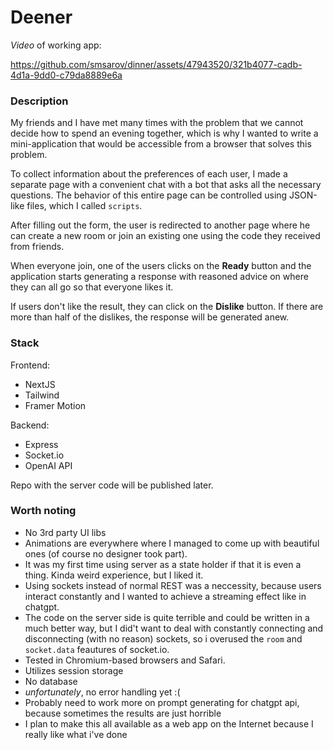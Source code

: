 # Deener

_Video_ of working app: 

https://github.com/smsarov/dinner/assets/47943520/321b4077-cadb-4d1a-9dd0-c79da8889e6a





### Description

My friends and I have met many times with the problem that we cannot decide how to spend an evening together, which is why I wanted to write a mini-application that would be accessible from a browser that solves this problem.

To collect information about the preferences of each user, I made a separate page with a convenient chat with a bot that asks all the necessary questions. The behavior of this entire page can be controlled using JSON-like files, which I called ```scripts```.

After filling out the form, the user is redirected to another page where he can create a new room or join an existing one using the code they received from friends.

When everyone join, one of the users clicks on the **Ready** button and the application starts generating a response with reasoned advice on where they can all go so that everyone likes it. 

If users don't like the result, they can click on the **Dislike** button. If there are more than half of the dislikes, the response will be generated anew.


### Stack

Frontend:
- NextJS
- Tailwind
- Framer Motion

Backend:
- Express
- Socket.io
- OpenAI API

Repo with the server code will be published later.

### Worth noting

* No 3rd party UI libs
* Animations are everywhere where I managed to come up with beautiful ones (of course no designer took part).
* It was my first time using server as a state holder if that it is even a thing. Kinda weird experience, but I liked it.
* Using sockets instead of normal REST was a neccessity, because users interact constantly and I wanted to achieve a streaming effect like in chatgpt. 
* The code on the server side is quite terrible and could be written in a much better way, but I did't want to deal with constantly connecting and disconnecting (with no reason) sockets, so i overused the ```room``` and ```socket.data``` feautures of socket.io.
* Tested in Chromium-based browsers and Safari.
* Utilizes session storage
* No database
* *unfortunately*, no error handling yet :(
* Probably need to work more on prompt generating for chatgpt api, because sometimes the results are just horrible
* I plan to make this all available as a web app on the Internet because I really like what i've done

